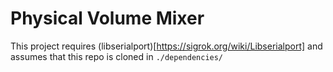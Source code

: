 # Physical Volume Mixer

This project requires (libserialport)[https://sigrok.org/wiki/Libserialport] 
and assumes that this repo is cloned in `./dependencies/`
